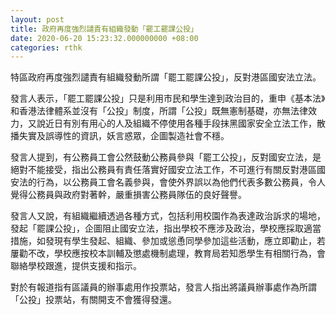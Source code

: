 ```yaml
---
layout: post
title: 政府再度強烈譴責有組織發動「罷工罷課公投」
date: 2020-06-20 15:23:32.000000000 +08:00
categories: rthk
---
```


特區政府再度強烈譴責有組織發動所謂「罷工罷課公投」，反對港區國安法立法。

發言人表示，「罷工罷課公投」只是利用市民和學生達到政治目的，重申《基本法》和香港法律體系並沒有「公投」制度，所謂「公投」既無憲制基礎，亦無法律效力，又說近日有別有用心的人及組織不停使用各種手段抹黑國家安全立法工作，散播失實及誤導性的資訊，妖言惑眾，企圖製造社會不穩。

發言人提到，有公務員工會公然鼓動公務員參與「罷工公投」，反對國安立法，是絕對不能接受，指出公務員有責任落實好國安立法工作，不可進行有關反對港區國安法的行為，以公務員工會名義參與，會使外界誤以為他們代表多數公務員，令人覺得公務員與政府對著幹，嚴重損害公務員隊伍的良好聲譽。

發言人又說，有組織繼續透過各種方式，包括利用校園作為表達政治訴求的場地，發起「罷課公投」，企圖阻止國安立法，指出學校不應涉及政治，學校應採取適當措施，如發現有學生發起、組織、參加或慫恿同學參加這些活動，應立即勸止，若屢勸不改，學校應按校本訓輔及懲處機制處理，教育局若知悉學生有相關行為，會聯絡學校跟進，提供支援和指示。

對於有報道指有區議員的辦事處用作投票站，發言人指出將議員辦事處作為所謂「公投」投票站，有關開支不會獲得發還。
